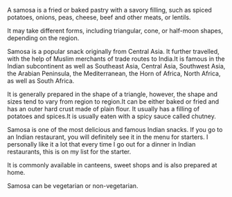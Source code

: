 A samosa is a fried or baked pastry with a savory filling, such as spiced potatoes, onions, peas, cheese, beef and other meats, or lentils. 

It may take different forms, including triangular, cone, or half-moon shapes, depending on the region.

Samosa is a popular snack originally from Central Asia. It further travelled, with the help of Muslim merchants of trade routes to India.It is famous in the Indian subcontinent as well as Southeast Asia, Central Asia, Southwest Asia, the Arabian Peninsula, the Mediterranean, the Horn of Africa, North Africa, as well as South Africa.

It is generally prepared in the shape of a triangle, however, the shape and sizes tend to vary from region to region.It can be either baked or fried and has an outer hard crust made of plain flour. It usually has a filling of potatoes and spices.It is usually eaten with a spicy sauce called chutney.

Samosa is one of the most delicious and famous Indian snacks. If you go to an Indian restaurant, you will definitely see it in the menu for starters. I personally like it a lot that every time I go out for a dinner in Indian restaurants, this is on my list for the starter.

It is commonly available in canteens, sweet shops and is also prepared at home.

Samosa can be vegetarian or non-vegetarian.